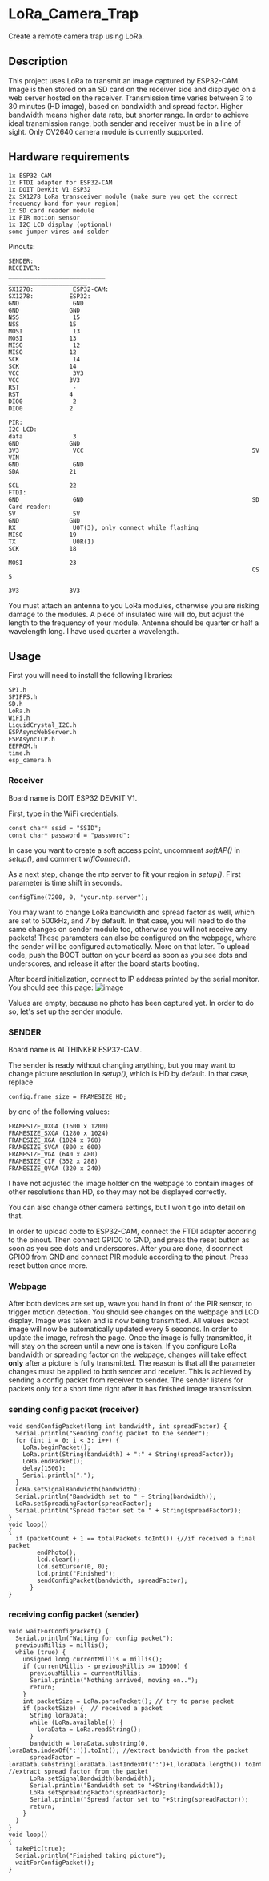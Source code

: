 # LoRa_Camera_Trap
Create a remote camera trap using LoRa.
## Description
This project uses LoRa to transmit an image captured by ESP32-CAM. Image is then stored on an SD card on the receiver side and displayed on a web server hosted on the receiver. Transmission time varies between 3 to 30 minutes (HD image), based on bandwidth and spread factor. Higher bandwidth means higher data rate, but shorter range. In order to achieve ideal transmission range, both sender and receiver must be in a line of sight. Only OV2640 camera module is currently supported.
## Hardware requirements
```
1x ESP32-CAM
1x FTDI adapter for ESP32-CAM
1x DOIT DevKit V1 ESP32
2x SX1278 LoRa transceiver module (make sure you get the correct frequency band for your region)
1x SD card reader module
1x PIR motion sensor
1x I2C LCD display (optional)
some jumper wires and solder 
```
Pinouts:
```
SENDER:                                                             RECEIVER:
___________________________                                         ______________________
SX1278:           ESP32-CAM:                                        SX1278:          ESP32:
GND               GND                                               GND              GND
NSS               15                                                NSS              15
MOSI              13                                                MOSI             13
MISO              12                                                MISO             12
SCK               14                                                SCK              14
VCC               3V3                                               VCC              3V3
RST               -                                                 RST              4
DIO0              2                                                 DIO0             2

PIR:                                                                I2C LCD:
data              3                                                 GND              GND
3V3               VCC                                               5V               VIN
GND               GND                                               SDA              21
                                                                    SCL              22
FTDI:                                                                    
GND               GND                                               SD Card reader:
5V                5V                                                GND              GND
RX                U0T(3), only connect while flashing               MISO             19
TX                U0R(1)                                            SCK              18
                                                                    MOSI             23
                                                                    CS               5
                                                                    3V3              3V3
```                                                               
You must attach an antenna to you LoRa modules, otherwise you are risking damage to the modules. A piece of insulated wire will do, but adjust the length to the frequency of your module. Antenna should be quarter or half a wavelength long. I have used quarter a wavelength.
## Usage
First you will need to install the following libraries:
```
SPI.h 
SPIFFS.h 
SD.h 
LoRa.h 
WiFi.h 
LiquidCrystal_I2C.h 
ESPAsyncWebServer.h 
ESPAsyncTCP.h 
EEPROM.h 
time.h 
esp_camera.h
```
### Receiver
Board name is DOIT ESP32 DEVKIT V1.

First, type in the WiFi credentials. 
```     
const char* ssid = "SSID";
const char* password = "password";
```     
In case you want to create a soft access point, uncomment *softAP()* in *setup()*, and comment *wifiConnect()*.

As a next step, change the ntp server to fit your region in *setup()*. First parameter is time shift in seconds.
```  
configTime(7200, 0, "your.ntp.server");
```  
You may want to change LoRa bandwidth and spread factor as well, which are set to 500kHz, and 7 by default. In that case, you will need to do the same changes on sender module too, otherwise you will not receive any packets! These parameters can also be configured on the webpage, where the sender will be configured automatically. More on that later. To upload code, push the BOOT button on your board as soon as you see dots and underscores, and release it after the board starts booting.

After board initialization, connect to IP address printed by the serial monitor. You should see this page:
![image](https://user-images.githubusercontent.com/92330911/174888630-2c678a90-a134-433b-b4fb-0a8b3a27c649.png)

Values are empty, because no photo has been captured yet. In order to do so, let's set up the sender module.
### SENDER
Board name is AI THINKER ESP32-CAM. 

The sender is ready without changing anything, but you may want to change picture resolution in *setup()*, which is HD by default. In that case, replace
```
config.frame_size = FRAMESIZE_HD; 
```
by one of the following values:
```
FRAMESIZE_UXGA (1600 x 1200)
FRAMESIZE_SXGA (1280 x 1024)
FRAMESIZE_XGA (1024 x 768)
FRAMESIZE_SVGA (800 x 600)
FRAMESIZE_VGA (640 x 480)
FRAMESIZE_CIF (352 x 288)
FRAMESIZE_QVGA (320 x 240)
```  
I have not adjusted the image holder on the webpage to contain images of other resolutions than HD, so they may not be displayed correctly.

You can also change other camera settings, but I won't go into detail on that. 

In order to upload code to ESP32-CAM, connect the FTDI adapter accoring to the pinout. Then connect GPIO0 to GND, and press the reset button as soon as you see dots and underscores.
After you are done, disconnect GPIO0 from GND and connect PIR module according to the pinout. Press reset button once more. 

### Webpage
After both devices are set up, wave you hand in front of the PIR sensor, to trigger motion detection. You should see changes on the webpage and LCD display. Image was taken and is now being transmitted. All values except image will now be automatically updated every 5 seconds. In order to update the image, refresh the page. Once the image is fully transmitted, it will stay on the screen until a new one is taken. 
If you configure LoRa bandwidth or spreading factor on the webpage, changes will take effect **only** after a picture is fully transmitted. The reason is that all the parameter changes must be applied to both sender and receiver. This is achieved by sending a config packet from receiver to sender. The sender listens for packets only for a short time right after it has finished image transmission.

### sending config packet (receiver)
```  
void sendConfigPacket(long int bandwidth, int spreadFactor) {
  Serial.println("Sending config packet to the sender");
  for (int i = 0; i < 3; i++) {
    LoRa.beginPacket();
    LoRa.print(String(bandwidth) + ":" + String(spreadFactor));
    LoRa.endPacket();
    delay(1500);
    Serial.println(".");
  }
  LoRa.setSignalBandwidth(bandwidth);
  Serial.println("Bandwidth set to " + String(bandwidth));
  LoRa.setSpreadingFactor(spreadFactor);
  Serial.println("Spread factor set to " + String(spreadFactor));
}
void loop()
{
  if (packetCount + 1 == totalPackets.toInt()) {//if received a final packet
        endPhoto();
        lcd.clear();
        lcd.setCursor(0, 0);
        lcd.print("Finished");
        sendConfigPacket(bandwidth, spreadFactor);
      }
}
```  
### receiving config packet (sender)
```  
void waitForConfigPacket() {
  Serial.println("Waiting for config packet");
  previousMillis = millis();
  while (true) {
    unsigned long currentMillis = millis();
    if (currentMillis - previousMillis >= 10000) {
      previousMillis = currentMillis;
      Serial.println("Nothing arrived, moving on..");
      return;
    }
    int packetSize = LoRa.parsePacket(); // try to parse packet
    if (packetSize) {  // received a packet
      String loraData;
      while (LoRa.available()) {
        loraData = LoRa.readString();
      }
      bandwidth = loraData.substring(0, loraData.indexOf(':')).toInt(); //extract bandwidth from the packet
      spreadFactor = loraData.substring(loraData.lastIndexOf(':')+1,loraData.length()).toInt(); //extract spread factor from the packet
      LoRa.setSignalBandwidth(bandwidth);
      Serial.println("Bandwidth set to "+String(bandwidth));
      LoRa.setSpreadingFactor(spreadFactor);
      Serial.println("Spread factor set to "+String(spreadFactor));
      return;
    }
  }
}
void loop()
{
  takePic(true);
  Serial.println("Finished taking picture");
  waitForConfigPacket();
}
```  
